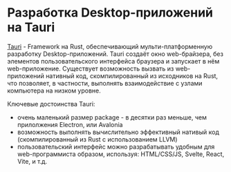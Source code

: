 # Разработка Desktop-приложений на Tauri

[Tauri](https://tauri.app/) - Framework на Rust, обеспечивающий мульти-платформенную разработку Desktop-приложений. Tauri создаёт окно web-брайзера, без элементов пользовательского интерфейса браузера и запускает в нём web-приложение. Существует возможность вызвать из web-приложений нативный код, скомпилированный из исходников на Rust, что позволяет, в частности, выполнять взаимодействие с узлами компьютера на низком уровне.

Ключевые достоинства Tauri:

- очень маленький размер package - в десятки раз меньше, чем прилолжения Electron, или Avalonia
- возможность выполнять вычислительно эффективный нативый код (скомпилированный из Rust с использованием LLVM)
- пользовательский интерфейс можно разрабатывать удобным для web-программиста образом, используя: HTML/CSS/JS, Svelte, React, Vite, и т.д.
